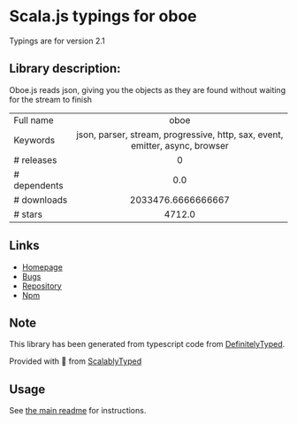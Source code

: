 
# Scala.js typings for oboe

Typings are for version 2.1

## Library description:
Oboe.js reads json, giving you the objects as they are found without waiting for the stream to finish

|                    |                 |
| ------------------ | :-------------: |
| Full name          | oboe |
| Keywords           | json, parser, stream, progressive, http, sax, event, emitter, async, browser |
| # releases         | 0 |
| # dependents       | 0.0 |
| # downloads        | 2033476.6666666667 |
| # stars            | 4712.0 |

## Links
- [Homepage](https://github.com/jimhigson/oboe.js#readme)
- [Bugs](https://github.com/jimhigson/oboe.js/issues)
- [Repository](https://github.com/jimhigson/oboe.js)
- [Npm](https://www.npmjs.com/package/oboe)
    


## Note
This library has been generated from typescript code from [DefinitelyTyped](https://definitelytyped.org).

Provided with :purple_heart: from [ScalablyTyped](https://github.com/oyvindberg/ScalablyTyped)

## Usage
See [the main readme](../../readme.md) for instructions.


